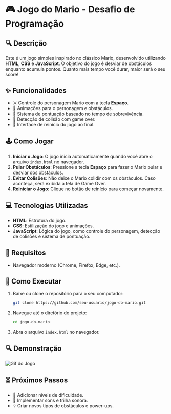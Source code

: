 # 🎮 Jogo do Mario - Desafio de Programação

## 🔍 Descrição

Este é um jogo simples inspirado no clássico Mario, desenvolvido utilizando **HTML**, **CSS** e **JavaScript**. O objetivo do jogo é desviar de obstáculos enquanto acumula pontos. Quanto mais tempo você durar, maior será o seu score!

## ✨ Funcionalidades

- ⚔️ Controle do personagem Mario com a tecla **Espaço**.
- 🌠 Animações para o personagem e obstáculos.
- 🔢 Sistema de pontuação baseado no tempo de sobrevivência.
- 🚫 Detecção de colisão com game over.
- 🔁 Interface de reinício do jogo ao final.

## 🕹️ Como Jogar

1. **Iniciar o Jogo**: O jogo inicia automaticamente quando você abre o arquivo `index.html` no navegador.
2. **Pular Obstáculos**: Pressione a tecla **Espaço** para fazer o Mario pular e desviar dos obstáculos.
3. **Evitar Colisões**: Não deixe o Mario colidir com os obstáculos. Caso aconteça, será exibida a tela de Game Over.
4. **Reiniciar o Jogo**: Clique no botão de reinício para começar novamente.

## 💻 Tecnologias Utilizadas

- **HTML**: Estrutura do jogo.
- **CSS**: Estilização do jogo e animações.
- **JavaScript**: Lógica do jogo, como controle do personagem, detecção de colisões e sistema de pontuação.


## 🔧 Requisitos

- Navegador moderno (Chrome, Firefox, Edge, etc.).

## 🔄 Como Executar

1. Baixe ou clone o repositório para o seu computador:
   ```bash
   git clone https://github.com/seu-usuario/jogo-do-mario.git
   ```
2. Navegue até o diretório do projeto:
   ```bash
   cd jogo-do-mario
   ```
3. Abra o arquivo `index.html` no navegador.

## 🔍 Demonstração

![Gif do Jogo](images/demo.gif)

## ⏳ Próximos Passos

- 🚀 Adicionar níveis de dificuldade.
- 🎵 Implementar sons e trilha sonora.
- 💡 Criar novos tipos de obstáculos e power-ups.


